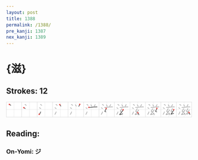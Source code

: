 ```yaml
---
layout: post
title: 1388
permalink: /1388/
pre_kanji: 1387
nex_kanji: 1389
---
```


# {滋}

## Strokes: 12

<div class="stroke"><img src="../images/E6BB8B.png" /></div>

## Reading:

### On-Yomi: ジ
